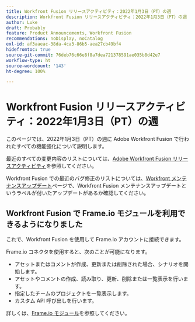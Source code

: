 ```yaml
---
title: Workfront Fusion リリースアクティビティ：2022年1月3日（PT）の週
description: Workfront Fusion リリースアクティビティ：2022年1月3日（PT）の週
author: Luke
draft: Probably
feature: Product Announcements, Workfront Fusion
recommendations: noDisplay, noCatalog
exl-id: af3aaeac-38da-4ca3-86b5-aea27cb49bf4
hidefromtoc: true
source-git-commit: 76deb76c66e8f8a7dea721378591ae035b8d42e7
workflow-type: ht
source-wordcount: '143'
ht-degree: 100%

---
```


# Workfront Fusion リリースアクティビティ：2022年1月3日（PT）の週

このページでは、2022年1月3日（PT）の週に Adobe Workfront Fusion で行われたすべての機能強化について説明します。

最近のすべての変更内容のリストについては、[Adobe Workfront Fusion リリースアクティビティ](../../../product-announcements/product-releases/fusion-release-activity/fusion-release-activity.md)を参照してください。

Workfront Fusion での最近のバグ修正のリストについては、[Workfront メンテナンスアップデート](https://experienceleague.adobe.com/docs/workfront-known-issues/releases/current-updates.html?lang=ja)ページで、Workfront Fusion メンテナンスアップデートというラベルが付いたアップデートがあるか確認してください。

## Workfront Fusion で Frame.io モジュールを利用できるようになりました

これで、Workfront Fusion を使用して Frame.io アカウントに接続できます。

Frame.io コネクタを使用すると、次のことが可能になります。

* アセットまたはコメントが作成、更新または削除された場合、シナリオを開始します。
* アセットやコメントの作成、読み取り、更新、削除または一覧表示を行います。
* 指定したチームのプロジェクトを一覧表示します。
* カスタム API 呼び出しを行います。

詳しくは、[Frame.io モジュール](../../../workfront-fusion/apps-and-their-modules/frame-io-modules.md)を参照してください。

